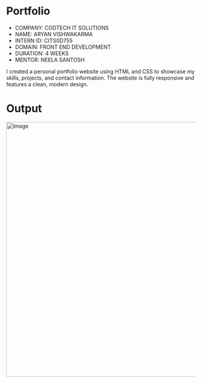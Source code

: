# Portfolio
* COMPANY: CODTECH IT SOLUTIONS
* NAME: ARYAN VISHWAKARMA 
* INTERN ID: CITS0D755 
* DOMAIN: FRONT END DEVELOPMENT
* DURATION: 4 WEEKS
* MENTOR: NEELA SANTOSH

I created a personal portfolio website using HTML and CSS to showcase my skills, projects, and contact information. The website is fully responsive and features a clean, modern design. 

# Output
<img width="1337" height="677" alt="Image" src="https://github.com/user-attachments/assets/14616d0f-b465-4eb0-ad88-cb6cb5a5270e" />
